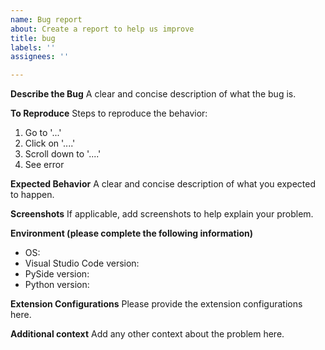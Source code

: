 ```yaml
---
name: Bug report
about: Create a report to help us improve
title: bug
labels: ''
assignees: ''

---
```


**Describe the Bug**
A clear and concise description of what the bug is.

**To Reproduce**
Steps to reproduce the behavior:
1. Go to '...'
2. Click on '....'
3. Scroll down to '....'
4. See error

**Expected Behavior**
A clear and concise description of what you expected to happen.

**Screenshots**
If applicable, add screenshots to help explain your problem.

**Environment (please complete the following information)**
 - OS:
 - Visual Studio Code version:
 - PySide version:
 - Python version:

**Extension Configurations**
Please provide the extension configurations here.

**Additional context**
Add any other context about the problem here.
